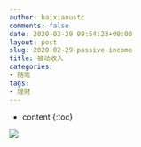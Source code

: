 ```yaml
---
author: baixiaoustc
comments: false
date: 2020-02-29 09:54:23+00:00
layout: post
slug: 2020-02-29-passive-income
title: 被动收入
categories:
- 随笔
tags:
- 理财
---
```


* content 
{:toc}

![](https://baixiao-1309470472.cos.ap-chengdu.myqcloud.com/image/%E8%A2%AB%E5%8A%A8%E6%94%B6%E5%85%A5.png)
